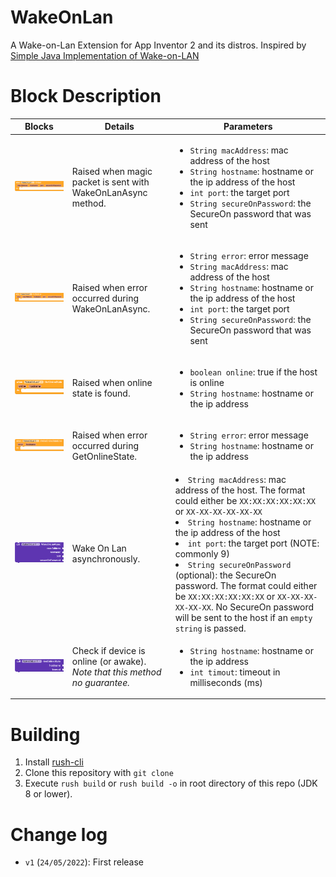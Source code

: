 # WakeOnLan

A Wake-on-Lan Extension for App Inventor 2 and its distros.
Inspired by [Simple Java Implementation of Wake-on-LAN](http://www.jibble.org/wake-on-lan/)

# Block Description
Blocks | Details | Parameters
--- | --- | ---
![OnSent](block_images/1_OnSent.png "OnSent") | Raised when magic packet is sent with WakeOnLanAsync method. | <ul><li>`String macAddress`: mac address of the host</li><li>`String hostname`: hostname or the ip address of the host</li><li>`int port`: the target port</li><li>`String secureOnPassword`: the SecureOn password that was sent</li></ul>
![OnWoLError](block_images/2_OnWoLError.png "OnWoLError") | Raised when error occurred during WakeOnLanAsync. | <ul><li>`String error`: error message</li><li>`String macAddress`: mac address of the host</li><li>`String hostname`: hostname or the ip address of the host</li><li>`int port`: the target port</li><li>`String secureOnPassword`: the SecureOn password that was sent</li></ul>
![GotOnlineState](block_images/3_GotOnlineState.png "GotOnlineState") | Raised when online state is found. | <ul><li>`boolean online`: true if the host is online</li><li>`String hostname`: hostname or the ip address</li></ul>
![OnGetOnlineStateError](block_images/4_OnGetOnlineStateError.png "OnGetOnlineStateError") | Raised when error occurred during GetOnlineState. | <ul><li>`String error`: error message</li><li>`String hostname`: hostname or the ip address</li></ul>
![WakeOnLanAsync](block_images/5_WakeOnLanAsync.png "WakeOnLanAsync") | Wake On Lan asynchronously. | <li>`String macAddress`: mac address of the host. The format could either be `XX:XX:XX:XX:XX:XX` or `XX-XX-XX-XX-XX-XX`</li><li>`String hostname`: hostname or the ip address of the host</li><li>`int port`: the target port (NOTE: commonly 9)</li><li>`String secureOnPassword` (optional): the SecureOn password. The format could either be `XX:XX:XX:XX:XX:XX` or `XX-XX-XX-XX-XX-XX`. No SecureOn password will be sent to the host if an `empty string` is passed.</li></ul>
![GetOnlineState](block_images/6_GetOnlineState.png "GetOnlineState") | Check if device is online (or awake). *Note that this method no guarantee.* | <ul><li>`String hostname`: hostname or the ip address</li><li>`int timout`: timeout in milliseconds (ms)</li></ul>

# Building
1. Install [rush-cli](https://github.com/ShreyashSaitwal/rush-cli)
2. Clone this repository with `git clone`
3. Execute `rush build` or `rush build -o` in root directory of this repo (JDK 8 or lower).

# Change log
* `v1` (<time datetime="2022-05-24">`24/05/2022`</time>):  First release